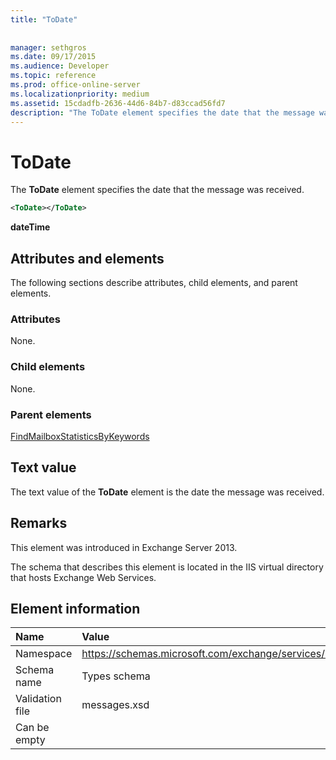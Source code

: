 ```yaml
---
title: "ToDate"
 
 
manager: sethgros
ms.date: 09/17/2015
ms.audience: Developer
ms.topic: reference
ms.prod: office-online-server
ms.localizationpriority: medium
ms.assetid: 15cdadfb-2636-44d6-84b7-d83ccad56fd7
description: "The ToDate element specifies the date that the message was received."
---
```


# ToDate

The **ToDate** element specifies the date that the message was received. 
  
```XML
<ToDate></ToDate>
```

 **dateTime**
## Attributes and elements

The following sections describe attributes, child elements, and parent elements.
  
### Attributes

None.
  
### Child elements

None.
  
### Parent elements

[FindMailboxStatisticsByKeywords](findmailboxstatisticsbykeywords.md)
  
## Text value

The text value of the **ToDate** element is the date the message was received. 
  
## Remarks

This element was introduced in Exchange Server 2013.
  
The schema that describes this element is located in the IIS virtual directory that hosts Exchange Web Services.
  
## Element information

|**Name**|**Value**|
|:-----|:-----|
|Namespace  <br/> |https://schemas.microsoft.com/exchange/services/2006/messages  <br/> |
|Schema name  <br/> |Types schema  <br/> |
|Validation file  <br/> |messages.xsd  <br/> |
|Can be empty  <br/> ||
   

